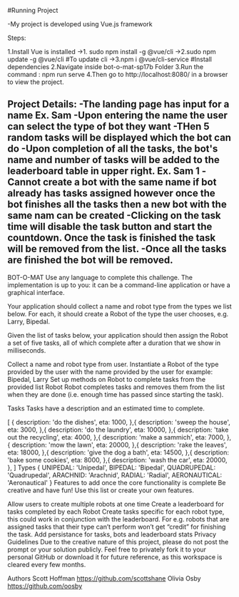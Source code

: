 #Running Project

-My project is developed using Vue.js framework

Steps:

1.Install Vue is installed 
->1. sudo npm install -g @vue/cli 
->2.sudo npm update -g @vue/cli #To update cli 
->3.npm i @vue/cli-service #Install dependencies
2.Navigate inside bot-o-mat-sp17b Folder
3.Run the command : npm run serve
4.Then go to http://localhost:8080/ in a browser to view the project.

Project Details:
-The landing page has input for a name Ex. Sam -Upon entering the name the user can select the type of bot they want 
-THen 5 random tasks will be displayed which the bot can do -Upon completion of all the tasks, the bot's name and number of tasks will be added to the leaderboard table in upper right. Ex. Sam 1 
-Cannot create a bot with the same name if bot already has tasks assigned however once the bot finishes all the tasks then a new bot with the same nam can be created 
-Clicking on the task time will disable the task button and start the countdown. Once the task is finished the task will be removed from the list. 
-Once all the tasks are finished the bot will be removed.
--------------------------------------------------------------------

BOT-O-MAT
Use any language to complete this challenge. The implementation is up to you: it can be a command-line application or have a graphical interface.

Your application should collect a name and robot type from the types we list below. For each, it should create a Robot of the type the user chooses, e.g. Larry, Bipedal.

Given the list of tasks below, your application should then assign the Robot a set of five tasks, all of which complete after a duration that we show in milliseconds.

Collect a name and robot type from user.
Instantiate a Robot of the type provided by the user with the name provided by the user
for example: Bipedal, Larry
Set up methods on Robot to complete tasks from the provided list
Robot
Robot completes tasks and removes them from the list when they are done (i.e. enough time has passed since starting the task).

Tasks
Tasks have a description and an estimated time to complete.

[
  {
    description: 'do the dishes',
    eta: 1000,
  },{
    description: 'sweep the house',
    eta: 3000,
  },{
    description: 'do the laundry',
    eta: 10000,
  },{
    description: 'take out the recycling',
    eta: 4000,
  },{
    description: 'make a sammich',
    eta: 7000,
  },{
    description: 'mow the lawn',
    eta: 20000,
  },{
    description: 'rake the leaves',
    eta: 18000,
  },{
    description: 'give the dog a bath',
    eta: 14500,
  },{
    description: 'bake some cookies',
    eta: 8000,
  },{
    description: 'wash the car',
    eta: 20000,
  },
]
Types
{ 
  UNIPEDAL: 'Unipedal',
  BIPEDAL: 'Bipedal',
  QUADRUPEDAL: 'Quadrupedal',
  ARACHNID: 'Arachnid',
  RADIAL: 'Radial',
  AERONAUTICAL: 'Aeronautical'
}
Features to add once the core functionality is complete
Be creative and have fun! Use this list or create your own features.

Allow users to create multiple robots at one time
Create a leaderboard for tasks completed by each Robot
Create tasks specific for each robot type, this could work in conjunction with the leaderboard. For e.g. robots that are assigned tasks that their type can’t perform won’t get “credit” for finishing the task.
Add persistance for tasks, bots and leaderboard stats
Privacy Guidelines
Due to the creative nature of this project, please do not post the prompt or your solution publicly. Feel free to privately fork it to your personal GitHub or download it for future reference, as this workspace is cleared every few months.

Authors
Scott Hoffman https://github.com/scottshane
Olivia Osby https://github.com/oosby
